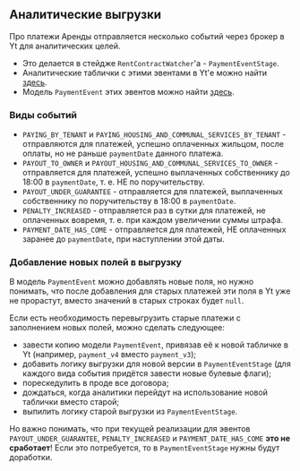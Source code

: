 ## Аналитические выгрузки

Про платежи Аренды отправляется несколько событий через брокер в Yt для аналитических целей.
- Это делается в стейдже `RentContractWatcher`'a - `PaymentEventStage`.
- Аналитические таблички с этими эвентами в Yt'е можно найти [здесь](https://yt.yandex-team.ru/hahn/navigation?path=//home/verticals/broker/prod/warehouse/realty/rent/payment_v3).
- Модель `PaymentEvent` этих эвентов можно найти [здесь](https://a.yandex-team.ru/arcadia/classifieds/schema-registry/proto/realty/rent/event/payment.proto).

### Виды событий

- `PAYING_BY_TENANT` и `PAYING_HOUSING_AND_COMMUNAL_SERVICES_BY_TENANT` - отправляются для платежей,
успешно оплаченных жильцом, после оплаты, но не раньше `paymentDate` данного платежа.
- `PAYOUT_TO_OWNER` и `PAYOUT_HOUSING_AND_COMMUNAL_SERVICES_TO_OWNER` - отправляется для платежей,
успешно выплаченных собственнику до 18:00 в `paymentDate`, т. е. НЕ по поручительству.
- `PAYOUT_UNDER_GUARANTEE` - отправляется для платежей, выплаченных собственнику
по поручительству в 18:00 в `paymentDate`.
- `PENALTY_INCREASED` - отправляется раз в сутки для платежей, не оплаченных вовремя,
т. е. при каждом увеличении суммы штрафа.
- `PAYMENT_DATE_HAS_COME` - отправляется для платежей, НЕ оплаченных заранее до `paymentDate`,
при наступлении этой даты.

### Добавление новых полей в выгрузку

В модель `PaymentEvent` можно добавлять новые поля, но нужно понимать, что после добавления для старых платежей
эти поля в Yt уже не прорастут, вместо значений в старых строках будет `null`.

Если есть необходимость перевыгрузить старые платежи с заполнением новых полей, можно сделать следующее:
- завести копию модели `PaymentEvent`, привязав её к новой табличке в Yt (например, `payment_v4` вместо `payment_v3`);
- добавить логику выгрузки для новой версии в `PaymentEventStage` (для каждого вида события придётся завести
новые булевые флаги);
- порескедулить в проде все договора;
- дождаться, когда аналитики перейдут на использование новой таблички вместо старой;
- выпилить логику старой выгрузки из `PaymentEventStage`.

Но важно понимать, что при текущей реализации для эвентов `PAYOUT_UNDER_GUARANTEE`, `PENALTY_INCREASED` и
`PAYMENT_DATE_HAS_COME` **это не сработает**! Если это потребуется, то в `PaymentEventStage` нужны будут доработки.
